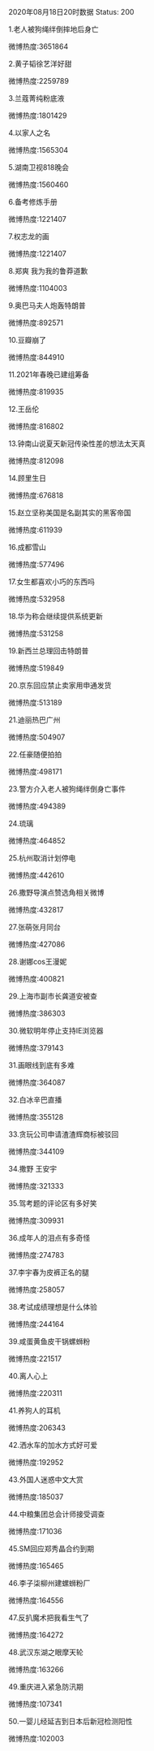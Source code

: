 2020年08月18日20时数据
Status: 200

1.老人被狗绳绊倒摔地后身亡

微博热度:3651864

2.黄子韬徐艺洋好甜

微博热度:2259789

3.兰蔻菁纯粉底液

微博热度:1801429

4.以家人之名

微博热度:1565304

5.湖南卫视818晚会

微博热度:1560460

6.备考修炼手册

微博热度:1221407

7.权志龙的画

微博热度:1221407

8.郑爽 我为我的鲁莽道歉

微博热度:1104003

9.奥巴马夫人炮轰特朗普

微博热度:892571

10.豆瓣崩了

微博热度:844910

11.2021年春晚已建组筹备

微博热度:819935

12.王岳伦

微博热度:816802

13.钟南山说夏天新冠传染性差的想法太天真

微博热度:812098

14.顾里生日

微博热度:676818

15.赵立坚称美国是名副其实的黑客帝国

微博热度:611939

16.成都雪山

微博热度:577496

17.女生都喜欢小巧的东西吗

微博热度:532958

18.华为称会继续提供系统更新

微博热度:531258

19.新西兰总理回击特朗普

微博热度:519849

20.京东回应禁止卖家用申通发货

微博热度:513189

21.迪丽热巴广州

微博热度:504907

22.任豪随便拍拍

微博热度:498171

23.警方介入老人被狗绳绊倒身亡事件

微博热度:494389

24.琉璃

微博热度:464852

25.杭州取消计划停电

微博热度:442610

26.撒野导演点赞选角相关微博

微博热度:432817

27.张萌张月同台

微博热度:427086

28.谢娜cos王漫妮

微博热度:400821

29.上海市副市长龚道安被查

微博热度:386303

30.微软明年停止支持IE浏览器

微博热度:379143

31.画眼线到底有多难

微博热度:364087

32.白冰辛巴直播

微博热度:355128

33.贪玩公司申请渣渣辉商标被驳回

微博热度:344109

34.撒野 王安宇

微博热度:321333

35.驾考题的评论区有多好笑

微博热度:309931

36.成年人的泪点有多奇怪

微博热度:274783

37.李宇春为皮裤正名的腿

微博热度:258057

38.考试成绩理想是什么体验

微博热度:244164

39.咸蛋黄鱼皮干锅螺蛳粉

微博热度:221517

40.离人心上

微博热度:220311

41.养狗人的耳机

微博热度:206343

42.洒水车的加水方式好可爱

微博热度:192952

43.外国人迷惑中文大赏

微博热度:185037

44.中粮集团总会计师接受调查

微博热度:171036

45.SM回应郑秀晶合约到期

微博热度:165465

46.李子柒柳州建螺蛳粉厂

微博热度:164556

47.反扒魔术把我看生气了

微博热度:164272

48.武汉东湖之眼摩天轮

微博热度:163266

49.重庆进入紧急防汛期

微博热度:107341

50.一婴儿经延吉到日本后新冠检测阳性

微博热度:102003

